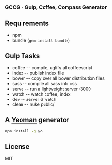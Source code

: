 
### GCCG - Gulp, Coffee, Compass Generator

## Requirements

* npm
* bundle  (`gem install bundle`)

## Gulp Tasks

* coffee  -- compile, uglify all coffeescript
* index   -- publish index file
* bower   -- copy over all bower distribution files
* sass    -- compile all sass into css
* serve   -- run a lightweight server :3000
* watch   -- watch coffee, index
* dev     -- server & watch
* clean   -- nuke public/

## A [Yeoman](http://yeoman.io) generator

```bash
npm install -g yo
```

## License

MIT

